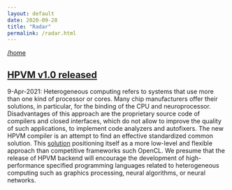 ```yaml
---
layout: default
date: 2020-09-28
title: "Radar"
permalink: /radar.html
---
```


[/home](/)

## [HPVM v1.0 released](https://lists.llvm.org/pipermail/llvm-dev/2021-April/149693.html)

9-Apr-2021: 
Heterogeneous computing refers to systems that use more than one 
kind of processor or cores.
Many chip manufacturers offer their solutions, in particular, for 
the binding of the CPU and neuroprocessor. Disadvantages of 
this approach are the proprietary source code of compilers and closed 
interfaces, which do not allow to improve the quality 
of such applications, to implement code analyzers and autofixers. 
The new HPVM compiler is an attempt to find an effective standardized common solution. 
This [solution](https://publish.illinois.edu/hpvm-project/) positioning itself 
as a more low-level and flexible approach than competitive frameworks such OpenCL.
We presume that the release of HPVM backend will encourage the development of
high-performance specified programming languages related to 
heterogeneous computing such as graphics processing, neural 
algorithms, or neural networks.
